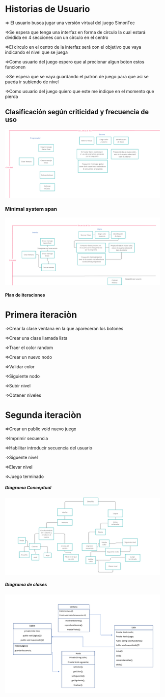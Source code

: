 # Historias de Usuario
 ⇒ El usuario busca jugar una versión virtual del juego SimonTec
 
 ⇒Se espera que tenga una interfaz en forma de círculo la cual estará  dividida en 4 secciones con un círculo en el centro
 
 ⇒El circulo en el centro de la interfaz será con el objetivo que vaya indicando el nivel que se juega
 
 ⇒Como usuario del juego espero que al precionar algun boton estos funcionen
 
 ⇒Se espera que se vaya guardando el patron de juego para que asì se pueda ir subiendo de nivel
 
 ⇒Como usuario del juego quiero que este me indique en el momento que pierda
 

## Clasificación según criticidad y frecuencia de uso
![Imagen](Imagen.png)


### Minimal system span
![im](im.png)


#### Plan de iteraciones
# Primera iteraciòn
⇒Crear la clase ventana en la que apareceran los botones

⇒Crear una clase llamada lista

   ⇒Traer el color random
  
   ⇒Crear un nuevo nodo
  
   ⇒Validar color
  
   ⇒Siguiente nodo
  
   ⇒Subir nivel
  
   ⇒Obtener niveles
  
# Segunda iteraciòn 

⇒Crear un public void nuevo juego

⇒Imprimir secuencia 

⇒Habilitar introducir secuencia del usuario

⇒Siguente nivel

⇒Elevar nivel 

⇒Juego terminado
##### Diagrama Conceptual
![esquema](esquema.png)

#####  Diagrama de clases
![clases](clases.png)
